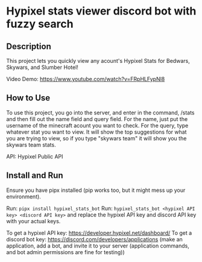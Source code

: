 # Hypixel stats viewer discord bot with fuzzy search

## Description

This project lets you quickly view any acount's Hypixel Stats for Bedwars, Skywars, and Slumber Hotel!

Video Demo: https://www.youtube.com/watch?v=FRpHLFypNl8

## How to Use

To use this project, you go into the server, and enter in the command, /stats and then fill out the name field and query field. For the name, just put the username of the minecraft acount you want to check. For the query, type whatever stat you want to view. It will show the top suggestions for what you are trying to view, so if you type "skywars team" it will show you the skywars team stats.

API: Hypixel Public API

## Install and Run

Ensure you have pipx installed (pip works too, but it might mess up your environment).

Run: `pipx install hypixel_stats_bot`
Run: `hypixel_stats_bot <hypixel API key> <discord API key>` and replace the hypixel API key and discord API key with your actual keys.

To get a hypixel API key: https://developer.hypixel.net/dashboard/
To get a discord bot key: https://discord.com/developers/applications (make an application, add a bot, and invite it to your server (application commands, and bot admin permissions are fine for testing))
